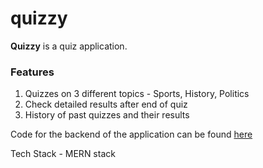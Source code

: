 # quizzy

**Quizzy** is a quiz application.

### Features
1. Quizzes on 3 different topics - Sports, History, Politics
2. Check detailed results after end of quiz
3. History of past quizzes and their results

Code for the backend of the application can be found [here](https://github.com/Sreejan-22/quiz-app-backend)

Tech Stack - MERN stack
